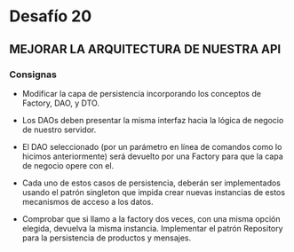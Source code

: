 # Desafío 20

## MEJORAR LA ARQUITECTURA DE NUESTRA API

### Consignas

- Modificar la capa de persistencia incorporando los conceptos de Factory, DAO, y DTO.

- Los DAOs deben presentar la misma interfaz hacia la lógica de negocio de nuestro servidor.

- El DAO seleccionado (por un parámetro en línea de comandos como lo hicimos anteriormente) será devuelto por una Factory para que la capa de negocio opere con el.

- Cada uno de estos casos de persistencia, deberán ser implementados usando el patrón singleton que impida crear nuevas instancias de estos mecanismos de acceso a los datos.

- Comprobar que si llamo a la factory dos veces, con una misma opción elegida, devuelva la misma instancia.
Implementar el patrón Repository para la persistencia de productos y mensajes.

